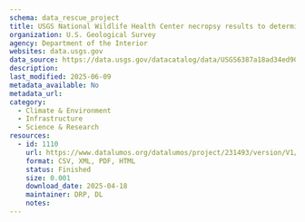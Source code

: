 ```yaml
---
schema: data_rescue_project 
title: USGS National Wildlife Health Center necropsy results to determine cause of illness/death for seabirds collected in Alaska from January 1, 2017 through December 31, 2021
organization: U.S. Geological Survey
agency: Department of the Interior
websites: data.usgs.gov
data_source: https://data.usgs.gov/datacatalog/data/USGS6387a18ad34ed907bf784db7
description: 
last_modified: 2025-06-09
metadata_available: No
metadata_url: 
category:
  - Climate & Environment 
  - Infrastructure 
  - Science & Research 
resources:
  - id: 1110
    url: https://www.datalumos.org/datalumos/project/231493/version/V1/view
    format: CSV, XML, PDF, HTML
    status: Finished
    size: 0.001
    download_date: 2025-04-18
    maintainer: DRP, DL
    notes: 
---
```

